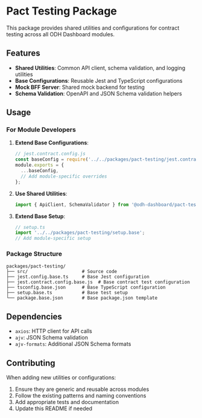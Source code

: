 # Pact Testing Package

This package provides shared utilities and configurations for contract testing across all ODH Dashboard modules.

## Features

- **Shared Utilities**: Common API client, schema validation, and logging utilities
- **Base Configurations**: Reusable Jest and TypeScript configurations
- **Mock BFF Server**: Shared mock backend for testing
- **Schema Validation**: OpenAPI and JSON Schema validation helpers

## Usage

### For Module Developers

1. **Extend Base Configurations**:
   ```js
   // jest.contract.config.js
   const baseConfig = require('../../packages/pact-testing/jest.contract.config.base.js');
   module.exports = {
     ...baseConfig,
     // Add module-specific overrides
   };
   ```

2. **Use Shared Utilities**:
   ```typescript
   import { ApiClient, SchemaValidator } from '@odh-dashboard/pact-testing';
   ```

3. **Extend Base Setup**:
   ```typescript
   // setup.ts
   import '../../packages/pact-testing/setup.base';
   // Add module-specific setup
   ```

### Package Structure

```
packages/pact-testing/
├── src/                    # Source code
├── jest.config.base.ts     # Base Jest configuration
├── jest.contract.config.base.js  # Base contract test configuration
├── tsconfig.base.json      # Base TypeScript configuration
├── setup.base.ts           # Base test setup
└── package.base.json       # Base package.json template
```

## Dependencies

- `axios`: HTTP client for API calls
- `ajv`: JSON Schema validation
- `ajv-formats`: Additional JSON Schema formats

## Contributing

When adding new utilities or configurations:

1. Ensure they are generic and reusable across modules
2. Follow the existing patterns and naming conventions
3. Add appropriate tests and documentation
4. Update this README if needed